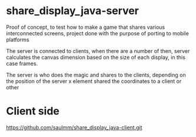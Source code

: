 share_display_java-server
=========================

Proof of concept, to test how to make a game that shares various interconnected screens, project done with the purpose of porting to mobile platforms

The server is connected to clients, when there are a number of then, server calculates the canvas dimension based on the size of each display, in this case frames.

The server is who does the magic and shares to the clients, depending on the position of the server x element shared the coordinates to a client or other

Client side 
=========================
https://github.com/saulmm/share_display_java-client.git
